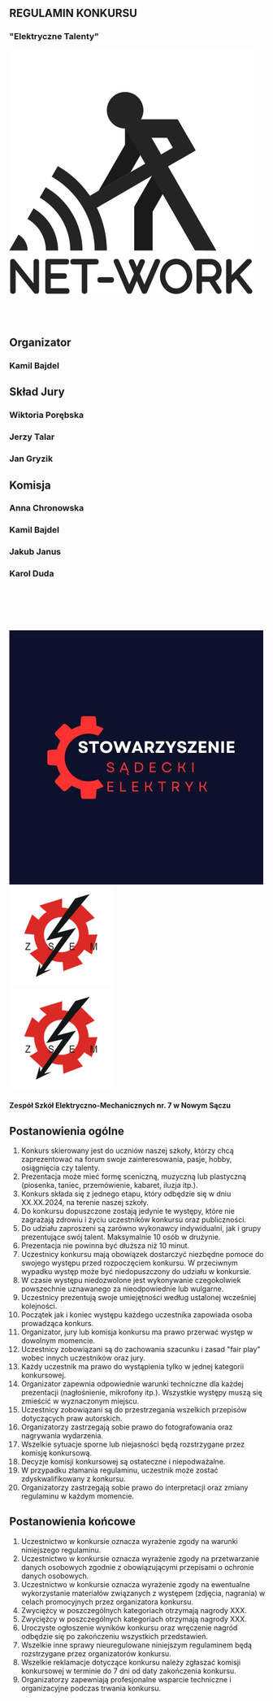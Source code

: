 <!-- markdownlint-disable MD033 -->
<!-- markdownlint-disable MD041 -->
<!-- markdownlint-disable MD010 -->

<div class="container">
	<div class="content-expanded">
		<h2 class="title-text"><strong>REGULAMIN KONKURSU</strong></h2>
		<h3 class="title-text">"Elektryczne Talenty"</h3>
		<img src="../static/net_work_logo.png" alt="Logo" class="img-sm">
	</div>
</div>

<br/>
<br/>
<br/>

<div class="container">
	<div class="content">
		<div class="container">
			<div class="content">
				<h2><strong>Organizator</strong></h2>
				<h3>Kamil Bajdel</h3>
			</div>
		</div>
	</div>
	<div class="content">
		<div class="container">
			<div class="content">
				<h2><strong>Skład Jury</strong></h2>
				<h3><strong>Wiktoria Porębska</strong></h3>
				<h3>Jerzy Talar</h3>
				<h3>Jan Gryzik</h3>
			</div>
		</div>
	</div>
	<div class="content">
		<div class="container">
			<div class="content">
				<h2><strong>Komisja</strong></h2>
				<h3><strong>Anna Chronowska</strong></h3>
				<h3>Kamil Bajdel</h3>
				<h3>Jakub Janus</h3>
				<h3>Karol Duda</h3>
			</div>
		</div>
	</div>
</div>

<br/>
<br/>
<br/>
<br/>
<br/>
<div class="container-center">
	<div class="content-compact">
		<img src="../static/stowarzyszenie_logo.jpg" alt="Stowarzszenie Logo" class="img-xs">
	</div>
	<div class="content-compact">
		<img src="../static/zsem_logo.png" alt="ZSEM Logo" class="img-xs">
	</div>
	<div class="content-compact">
		<img src="../static/zsem_logo.png" alt="ZSEM Logo" class="img-xxs">
	</div>
</div>

<div class="container-center">
	<div class="content">
		<h4>Zespół Szkół Elektryczno-Mechanicznych nr. 7 w Nowym Sączu</h4>
	</div>
</div>

<div class="page"/>

<div class="container-center">
    <h2 class="title-text">Postanowienia ogólne</h2>
</div>

<div class="container-left">
	<div class="content">
		<ol>
			<li>Konkurs skierowany jest do uczniów naszej szkoły, którzy chcą zaprezentować na forum swoje zainteresowania, pasje, hobby, osiągnięcia czy talenty.</li>
			<li>Prezentacja może mieć formę sceniczną, muzyczną lub plastyczną (piosenka, taniec, przemówienie, kabaret, iluzja itp.).</li>
			<li>Konkurs składa się z jednego etapu, który odbędzie się w dniu XX.XX.2024, na terenie naszej szkoły.</li>
			<li>Do konkursu dopuszczone zostają jedynie te występy, które nie zagrażają zdrowiu i życiu uczestników konkursu oraz publiczności.</li>
			<li>Do udziału zaproszeni są zarówno wykonawcy indywidualni, jak i grupy prezentujące swój talent. Maksymalnie 10 osób w drużynie.</li>
			<li>Prezentacja nie powinna być dłuższa niż 10 minut.</li>
			<li>Uczestnicy konkursu mają obowiązek dostarczyć niezbędne pomoce do swojego występu przed rozpoczęciem konkursu. W przeciwnym wypadku występ może być niedopuszczony do udziału w konkursie.</li>
			<li>W czasie występu niedozwolone jest wykonywanie czegokolwiek powszechnie uznawanego za nieodpowiednie lub wulgarne.</li>
			<li>Uczestnicy prezentują swoje umiejętności według ustalonej wcześniej kolejności.</li>
			<li>Początek jak i koniec występu każdego uczestnika zapowiada osoba prowadząca konkurs.</li>
			<li>Organizator, jury lub komisja konkursu ma prawo przerwać występ w dowolnym momencie.</li>
			<li>Uczestnicy zobowiązani są do zachowania szacunku i zasad "fair play" wobec innych uczestników oraz jury.</li>
			<li>Każdy uczestnik ma prawo do wystąpienia tylko w jednej kategorii konkursowej.</li>
			<li>Organizator zapewnia odpowiednie warunki techniczne dla każdej prezentacji (nagłośnienie, mikrofony itp.). Wszystkie występy muszą się zmieścić w wyznaczonym miejscu.</li>
			<li>Uczestnicy zobowiązani są do przestrzegania wszelkich przepisów dotyczących praw autorskich.</li>
			<li>Organizatorzy zastrzegają sobie prawo do fotografowania oraz nagrywania wydarzenia.</li>
			<li>Wszelkie sytuacje sporne lub niejasności będą rozstrzygane przez komisję konkursową.</li>
			<li>Decyzje komisji konkursowej są ostateczne i niepodważalne.</li>
			<li>W przypadku złamania regulaminu, uczestnik może zostać zdyskwalifikowany z konkursu.</li>
			<li>Organizatorzy zastrzegają sobie prawo do interpretacji oraz zmiany regulaminu w każdym momencie.</li>
		</ol>
	</div>
</div>

<div class="page"/>

<div class="container-center">
    <h2 class="title-text">Postanowienia końcowe</h2>
</div>

<div class="container-left">
	<div class="content">
		<ol>
			<li>Uczestnictwo w konkursie oznacza wyrażenie zgody na warunki niniejszego regulaminu.</li>
			<li>Uczestnictwo w konkursie oznacza wyrażenie zgody na przetwarzanie danych osobowych zgodnie z obowiązującymi przepisami o ochronie danych osobowych.</li>
			<li>Uczestnictwo w konkursie oznacza wyrażenie zgody na ewentualne wykorzystanie materiałów związanych z występem (zdjęcia, nagrania) w celach promocyjnych przez organizatora konkursu.</li>
			<li>Zwyciężcy w poszczególnych kategoriach otrzymają nagrody XXX.</li>
			<li>Zwyciężcy w poszczególnych kategoriach otrzymają nagrody XXX.</li>
			<li>Uroczyste ogłoszenie wyników konkursu oraz wręczenie nagród odbędzie się po zakończeniu wszystkich przedstawień.</li>
			<li>Wszelkie inne sprawy nieuregulowane niniejszym regulaminem będą rozstrzygane przez organizatorów konkursu.</li>
			<li>Wszelkie reklamacje dotyczące konkursu należy zgłaszać komisji konkursowej w terminie do 7 dni od daty zakończenia konkursu.</li>
			<li>Organizatorzy zapewniają profesjonalne wsparcie techniczne i organizacyjne podczas trwania konkursu.</li>
		</ol>
	</div>
</div>
